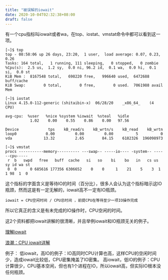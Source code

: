 ```yaml
---
title: "被误解的iowait"
date: 2020-10-04T02:32:38+08:00
draft: false
---
```


有一个cpu指标叫iowait或者wa，在top、iostat、vmstat命令中都可以看到这一项。
```
[~]$ top
top - 08:58:06 up 26 days, 23:20,  1 user,  load average: 0.07, 0.23, 0.26
Tasks: 164 total,   1 running, 111 sleeping,   0 stopped,   0 zombie
%Cpu(s):  2.5 us,  1.2 sy,  0.0 ni, 96.2 id,  0.1 wa,  0.0 hi,  0.1 si,  0.0 st
KiB Mem :  8167548 total,   698220 free,   996640 used,  6472688 buff/cache
KiB Swap:        0 total,        0 free,        0 used.  7061988 avail Mem

[~]$ iostat
Linux 4.15.0-112-generic (shitaibin-x) 	06/28/20 	_x86_64_	(4 CPU)

avg-cpu:  %user   %nice %system %iowait  %steal   %idle
           1.02    0.00    0.55    0.86    0.00   97.56

Device             tps    kB_read/s    kB_wrtn/s    kB_read    kB_wrtn
loop0             0.00         0.00         0.00          5          0
vda              13.32         2.65        84.15    6182326  196098973

```
```
[~]$ vmstat
procs -----------memory---------- ---swap-- -----io---- -system-- ------cpu-----
 r  b   swpd   free   buff  cache   si   so    bi    bo   in   cs us sy id wa st
 0  0      0 685616 177356 6306652    0    0     1    21    5    3  1  1 98  1  0
 ```
这个指标的字面含义是等待IO的时间（百分比），很多人会认为这个指标暗示这IO瓶颈，然而这是有一定无解的，iowait高不一定有IO瓶颈。
```
iowait = CPU空闲时间 / CPU总时间 ，前提CPU在等待至少一项IO操作完成
```
所以它真正的含义是有未完成的IO操作时，CPU空闲的时间。

这2个资料都把iowait讲解的很清晰，并且举例iowait和IO瓶颈无关的例子。

[理解iowait](http://linuxperf.com/?p=33)

[浪潮：CPU iowait详解](https://www.inspurpower.com/upload/file/1583309942.pdf)

例子：
低iowait，高IO的例子：IO高同时CPU计算也高，这样CPU的空闲时间少，造成iowait比较低，CPU密集掩盖了IO密集。
高iowait，低IO的例子：CPU计算很少，CPU基本空闲，但也有1个进程在IO，所以iowait高，但实际IO根本没任何瓶颈。
